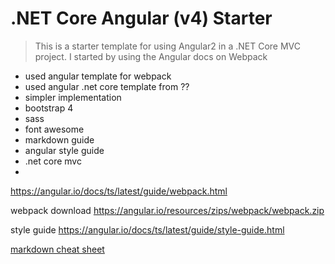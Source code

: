 ﻿# .NET Core Angular (v4) Starter 
> This is a starter template for using Angular2 in a .NET Core MVC project. 
> I started by using the Angular docs on Webpack 

* used angular template for webpack
* used angular .net core template from ??
* simpler implementation
* bootstrap 4
* sass
* font awesome
* markdown guide
* angular style guide
* .net core mvc
* 

https://angular.io/docs/ts/latest/guide/webpack.html

webpack download https://angular.io/resources/zips/webpack/webpack.zip


style guide
https://angular.io/docs/ts/latest/guide/style-guide.html

[markdown cheat sheet](https://github.com/adam-p/markdown-here/wiki/Markdown-Cheatsheet)